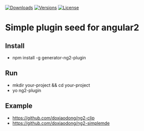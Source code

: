 [![Downloads](https://img.shields.io/npm/dt/generator-ng2-plugin.svg?style=flat-square)](https://www.npmjs.com/package/generator-ng2-plugin)
[![Versions](https://img.shields.io/npm/v/generator-ng2-plugin.svg?style=flat-square)]()
[![License](https://img.shields.io/npm/l/generator-ng2-plugin.svg?style=flat-square)]()

# Simple plugin seed for angular2

## Install
* npm install -g generator-ng2-plugin

## Run
* mkdir your-project && cd your-project
* yo ng2-plugin

## Example
* https://github.com/doxiaodong/ng2-clip
* https://github.com/doxiaodong/ng2-simplemde
